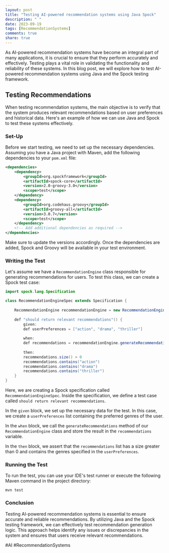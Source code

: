 ```yaml
---
layout: post
title: "Testing AI-powered recommendation systems using Java Spock"
description: " "
date: 2023-09-19
tags: [RecommendationSystems]
comments: true
share: true
---
```


As AI-powered recommendation systems have become an integral part of many applications, it is crucial to ensure that they perform accurately and effectively. Testing plays a vital role in validating the functionality and reliability of these systems. In this blog post, we will explore how to test AI-powered recommendation systems using Java and the Spock testing framework.

## Testing Recommendations

When testing recommendation systems, the main objective is to verify that the system produces relevant recommendations based on user preferences and historical data. Here's an example of how we can use Java and Spock to test these systems effectively.

### Set-Up

Before we start testing, we need to set up the necessary dependencies. Assuming you have a Java project with Maven, add the following dependencies to your `pom.xml` file:

```xml
<dependencies>
    <dependency>
        <groupId>org.spockframework</groupId>
        <artifactId>spock-core</artifactId>
        <version>2.0-groovy-3.0</version>
        <scope>test</scope>
    </dependency>
    <dependency>
        <groupId>org.codehaus.groovy</groupId>
        <artifactId>groovy-all</artifactId>
        <version>3.0.7</version>
        <scope>test</scope>
    </dependency>
    <!-- Add additional dependencies as required -->
</dependencies>
```

Make sure to update the versions accordingly. Once the dependencies are added, Spock and Groovy will be available in your test environment.

### Writing the Test

Let's assume we have a `RecommendationEngine` class responsible for generating recommendations for users. To test this class, we can create a Spock test case:

```java
import spock.lang.Specification

class RecommendationEngineSpec extends Specification {
  
    RecommendationEngine recommendationEngine = new RecommendationEngine()
  
    def "should return relevant recommendations"() {
        given:
        def userPreferences = ["action", "drama", "thriller"]
        
        when:
        def recommendations = recommendationEngine.generateRecommendations(userPreferences)
        
        then:
        recommendations.size() > 0
        recommendations.contains("action")
        recommendations.contains("drama")
        recommendations.contains("thriller")
    }
}
```

Here, we are creating a Spock specification called `RecommendationEngineSpec`. Inside the specification, we define a test case called `should return relevant recommendations`.

In the `given` block, we set up the necessary data for the test. In this case, we create a `userPreferences` list containing the preferred genres of the user.

In the `when` block, we call the `generateRecommendations` method of our `RecommendationEngine` class and store the result in the `recommendations` variable.

In the `then` block, we assert that the `recommendations` list has a size greater than 0 and contains the genres specified in the `userPreferences`.

### Running the Test

To run the test, you can use your IDE's test runner or execute the following Maven command in the project directory:

```shell
mvn test
```

### Conclusion

Testing AI-powered recommendation systems is essential to ensure accurate and reliable recommendations. By utilizing Java and the Spock testing framework, we can effectively test recommendation generation logic. This approach helps identify any issues or discrepancies in the system and ensures that users receive relevant recommendations.

#AI #RecommendationSystems